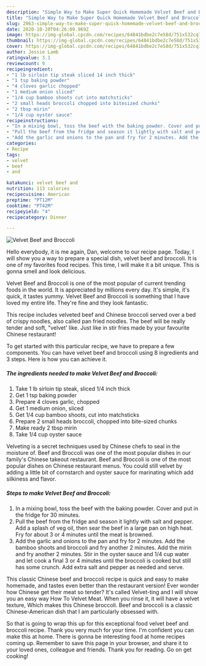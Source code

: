 ```yaml
---
description: "Simple Way to Make Super Quick Homemade Velvet Beef and Broccoli"
title: "Simple Way to Make Super Quick Homemade Velvet Beef and Broccoli"
slug: 2063-simple-way-to-make-super-quick-homemade-velvet-beef-and-broccoli
date: 2020-10-20T04:26:09.969Z
image: https://img-global.cpcdn.com/recipes/64841bdbe2c7e58d/751x532cq70/velvet-beef-and-broccoli-recipe-main-photo.jpg
thumbnail: https://img-global.cpcdn.com/recipes/64841bdbe2c7e58d/751x532cq70/velvet-beef-and-broccoli-recipe-main-photo.jpg
cover: https://img-global.cpcdn.com/recipes/64841bdbe2c7e58d/751x532cq70/velvet-beef-and-broccoli-recipe-main-photo.jpg
author: Jessie Lamb
ratingvalue: 3.1
reviewcount: 9
recipeingredient:
- "1 lb sirloin tip steak sliced 14 inch thick"
- "1 tsp baking powder"
- "4 cloves garlic chopped"
- "1 medium onion sliced"
- "1/4 cup bamboo shoots cut into matchsticks"
- "2 small heads broccoli chopped into bitesized chunks"
- "2 tbsp mirin"
- "1/4 cup oyster sauce"
recipeinstructions:
- "In a mixing bowl, toss the beef with the baking powder. Cover and put in the fridge for 30 minutes."
- "Pull the beef from the fridge and season it lightly with salt and pepper. Add a splash of veg oil, then sear the beef in a large pan on high heat. Fry for about 3 or 4 minutes until the meat is browned."
- "Add the garlic and onions to the pan and fry for 2 minutes. Add the bamboo shoots and broccoli and fry another 2 minutes. Add the mirin and fry another 2 minutes. Stir in the oyster sauce and 1/4 cup water and let cook a final 3 or 4 minutes until the broccoli is cooked but still has some crunch. Add extra salt and pepper as needed and serve."
categories:
- Recipe
tags:
- velvet
- beef
- and

katakunci: velvet beef and 
nutrition: 113 calories
recipecuisine: American
preptime: "PT12M"
cooktime: "PT42M"
recipeyield: "4"
recipecategory: Dinner

---
```



![Velvet Beef and Broccoli](https://img-global.cpcdn.com/recipes/64841bdbe2c7e58d/751x532cq70/velvet-beef-and-broccoli-recipe-main-photo.jpg)

Hello everybody, it is me again, Dan, welcome to our recipe page. Today, I will show you a way to prepare a special dish, velvet beef and broccoli. It is one of my favorites food recipes. This time, I will make it a bit unique. This is gonna smell and look delicious.

Velvet Beef and Broccoli is one of the most popular of current trending foods in the world. It is appreciated by millions every day. It's simple, it's quick, it tastes yummy. Velvet Beef and Broccoli is something that I have loved my entire life. They're fine and they look fantastic.

This recipe includes velveted beef and Chinese broccoli served over a bed of crispy noodles, also called pan fried noodles. The beef will be really tender and soft, &#34;velvet&#39; like. Just like in stir fries made by your favourite Chinese restaurant!


To get started with this particular recipe, we have to prepare a few components. You can have velvet beef and broccoli using 8 ingredients and 3 steps. Here is how you can achieve it.

<!--inarticleads1-->

##### The ingredients needed to make Velvet Beef and Broccoli:

1. Take 1 lb sirloin tip steak, sliced 1/4 inch thick
1. Get 1 tsp baking powder
1. Prepare 4 cloves garlic, chopped
1. Get 1 medium onion, sliced
1. Get 1/4 cup bamboo shoots, cut into matchsticks
1. Prepare 2 small heads broccoli, chopped into bite-sized chunks
1. Make ready 2 tbsp mirin
1. Take 1/4 cup oyster sauce


Velveting is a secret techniques used by Chinese chefs to seal in the moisture of. Beef and Broccoli was one of the most popular dishes in our family&#39;s Chinese takeout restaurant. Beef and Broccoli is one of the most popular dishes on Chinese restaurant menus. You could still velvet by adding a little bit of cornstarch and oyster sauce for marinating which add silkiness and flavor. 

<!--inarticleads2-->

##### Steps to make Velvet Beef and Broccoli:

1. In a mixing bowl, toss the beef with the baking powder. Cover and put in the fridge for 30 minutes.
1. Pull the beef from the fridge and season it lightly with salt and pepper. Add a splash of veg oil, then sear the beef in a large pan on high heat. Fry for about 3 or 4 minutes until the meat is browned.
1. Add the garlic and onions to the pan and fry for 2 minutes. Add the bamboo shoots and broccoli and fry another 2 minutes. Add the mirin and fry another 2 minutes. Stir in the oyster sauce and 1/4 cup water and let cook a final 3 or 4 minutes until the broccoli is cooked but still has some crunch. Add extra salt and pepper as needed and serve.


This classic Chinese beef and broccoli recipe is quick and easy to make homemade, and tastes even better than the restaurant version! Ever wonder how Chinese get their meat so tender? It&#39;s called Velvet-ting and I will show you an easy way How To Velvet Meat. When you rinse it, it will have a velvet texture, Which makes this Chinese broccoli. Beef and broccoli is a classic Chinese-American dish that I am particularly obsessed with. 

So that is going to wrap this up for this exceptional food velvet beef and broccoli recipe. Thank you very much for your time. I'm confident you can make this at home. There is gonna be interesting food at home recipes coming up. Remember to save this page in your browser, and share it to your loved ones, colleague and friends. Thank you for reading. Go on get cooking!
